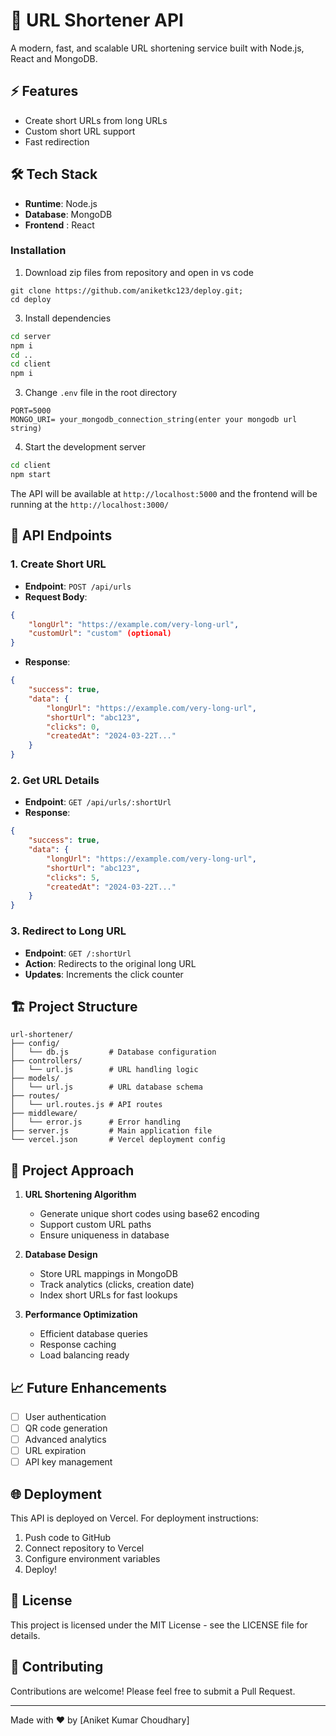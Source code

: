 # 🔗 URL Shortener API

A modern, fast, and scalable URL shortening service built with Node.js, React  and MongoDB.

## ⚡ Features

- Create short URLs from long URLs
- Custom short URL support
- Fast redirection

## 🛠️ Tech Stack

- **Runtime**: Node.js
- **Database**: MongoDB
- **Frontend** : React  
  
### Installation

1. Download  zip files from repository and open in vs code

```
git clone https://github.com/aniketkc123/deploy.git;
cd deploy
```


3. Install dependencies
```bash
cd server
npm i
cd ..
cd client
npm i
```

3. Change  `.env` file in the root directory
```env
PORT=5000
MONGO_URI= your_mongodb_connection_string(enter your mongodb url string)
```

4. Start the development server
```bash
cd client
npm start
```

The API will be available at `http://localhost:5000`
and the frontend will be running at the `http://localhost:3000/`

## 📡 API Endpoints

### 1. Create Short URL
- **Endpoint**: `POST /api/urls`
- **Request Body**:
```json
{
    "longUrl": "https://example.com/very-long-url",
    "customUrl": "custom" (optional)
}
```
- **Response**:
```json
{
    "success": true,
    "data": {
        "longUrl": "https://example.com/very-long-url",
        "shortUrl": "abc123",
        "clicks": 0,
        "createdAt": "2024-03-22T..."
    }
}
```

### 2. Get URL Details
- **Endpoint**: `GET /api/urls/:shortUrl`
- **Response**:
```json
{
    "success": true,
    "data": {
        "longUrl": "https://example.com/very-long-url",
        "shortUrl": "abc123",
        "clicks": 5,
        "createdAt": "2024-03-22T..."
    }
}
```

### 3. Redirect to Long URL
- **Endpoint**: `GET /:shortUrl`
- **Action**: Redirects to the original long URL
- **Updates**: Increments the click counter

## 🏗️ Project Structure

```
url-shortener/
├── config/
│   └── db.js         # Database configuration
├── controllers/
│   └── url.js        # URL handling logic
├── models/
│   └── url.js        # URL database schema
├── routes/
│   └── url.routes.js # API routes
├── middleware/
│   └── error.js      # Error handling
├── server.js         # Main application file
└── vercel.json       # Vercel deployment config
```

## 🎯 Project Approach

1. **URL Shortening Algorithm**
   - Generate unique short codes using base62 encoding
   - Support custom URL paths
   - Ensure uniqueness in database

2. **Database Design**
   - Store URL mappings in MongoDB
   - Track analytics (clicks, creation date)
   - Index short URLs for fast lookups

3. **Performance Optimization**
   - Efficient database queries
   - Response caching
   - Load balancing ready



## 📈 Future Enhancements

- [ ] User authentication
- [ ] QR code generation
- [ ] Advanced analytics
- [ ] URL expiration
- [ ] API key management

## 🌐 Deployment

This API is deployed on Vercel. For deployment instructions:

1. Push code to GitHub
2. Connect repository to Vercel
3. Configure environment variables
4. Deploy!

## 📄 License

This project is licensed under the MIT License - see the LICENSE file for details.

## 🤝 Contributing

Contributions are welcome! Please feel free to submit a Pull Request.

---
Made with ❤️ by [Aniket Kumar Choudhary]
